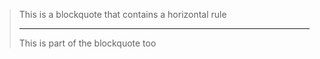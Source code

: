 > This is a blockquote
> that contains a horizontal rule
>
> ---
>
> This is part of the blockquote too
